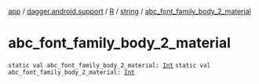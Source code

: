 [app](../../../index.md) / [dagger.android.support](../../index.md) / [R](../index.md) / [string](index.md) / [abc_font_family_body_2_material](./abc_font_family_body_2_material.md)

# abc_font_family_body_2_material

`static val abc_font_family_body_2_material: `[`Int`](https://kotlinlang.org/api/latest/jvm/stdlib/kotlin/-int/index.html)
`static val abc_font_family_body_2_material: `[`Int`](https://kotlinlang.org/api/latest/jvm/stdlib/kotlin/-int/index.html)